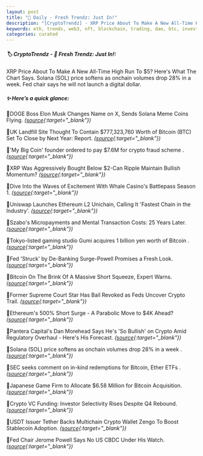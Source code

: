 ```yaml
---
layout: post
title: "🌌 Daily - Fresh Trendz: Just In!"
description: "[CryptoTrendz] - XRP Price About To Make A New All-Time High Run To $5? Here's What The Chart Says. Solana (SOL) price softens as onchain volumes drop 28% in a week. Fed chair says he will not launch a digital dollar."
keywords: eth, trends, web3, nft, blockchain, trading, dao, btc, investment, crypto, dex
categories: curated
---
```


##### 🏷️  CryptoTrendz - 📌 *Fresh Trendz: Just In!:*

XRP Price About To Make A New All-Time High Run To $5? Here's What The Chart Says. Solana (SOL) price softens as onchain volumes drop 28% in a week. Fed chair says he will not launch a digital dollar.

##### ✨ *Here’s a quick glance:*


🔹DOGE Boss Elon Musk Changes Name on X, Sends Solana Meme Coins Flying. *([source](https://s.avyag.com/mynh){:target="_blank"})*

🔹UK Landfill Site Thought To Contain $777,323,760 Worth of Bitcoin (BTC) Set To Close by Next Year: Report. *([source](https://s.avyag.com/gbxb){:target="_blank"})*

🔹'My Big Coin' founder ordered to pay $7.6M for crypto fraud scheme . *([source](https://s.avyag.com/kfcm){:target="_blank"})*

🔹XRP Was Aggressively Bought Below $2-Can Ripple Maintain Bullish Momentum? *([source](https://s.avyag.com/dn05){:target="_blank"})*

🔹Dive Into the Waves of Excitement With Whale Casino's Battlepass Season 1. *([source](https://s.avyag.com/5knr){:target="_blank"})*

🔹Uniswap Launches Ethereum L2 Unichain, Calling It 'Fastest Chain in the Industry'. *([source](https://s.avyag.com/qbr4){:target="_blank"})*

🔹Szabo's Micropayments and Mental Transaction Costs: 25 Years Later. *([source](https://s.avyag.com/8c97){:target="_blank"})*

🔹Tokyo-listed gaming studio Gumi acquires 1 billion yen worth of Bitcoin . *([source](https://s.avyag.com/66rk){:target="_blank"})*

🔹Fed 'Struck' by De-Banking Surge-Powell Promises a Fresh Look. *([source](https://s.avyag.com/21m8){:target="_blank"})*

🔹Bitcoin On The Brink Of A Massive Short Squeeze, Expert Warns. *([source](https://s.avyag.com/w1rq){:target="_blank"})*

🔹Former Supreme Court Star Has Bail Revoked as Feds Uncover Crypto Trail. *([source](https://s.avyag.com/26kd){:target="_blank"})*

🔹Ethereum's 500% Short Surge - A Parabolic Move to $4K Ahead? *([source](https://s.avyag.com/pmog){:target="_blank"})*

🔹Pantera Capital's Dan Morehead Says He's 'So Bullish' on Crypto Amid Regulatory Overhaul - Here's His Forecast. *([source](https://s.avyag.com/qx6o){:target="_blank"})*

🔹Solana (SOL) price softens as onchain volumes drop 28% in a week . *([source](https://s.avyag.com/fpav){:target="_blank"})*

🔹SEC seeks comment on in-kind redemptions for Bitcoin, Ether ETFs . *([source](https://s.avyag.com/55v3){:target="_blank"})*

🔹Japanese Game Firm to Allocate $6.58 Million for Bitcoin Acquisition. *([source](https://s.avyag.com/bzrx){:target="_blank"})*

🔹Crypto VC Funding: Investor Selectivity Rises Despite Q4 Rebound. *([source](https://s.avyag.com/6yf1){:target="_blank"})*

🔹USDT Issuer Tether Backs Multichain Crypto Wallet Zengo To Boost Stablecoin Adoption. *([source](https://s.avyag.com/3z8o){:target="_blank"})*

🔹Fed Chair Jerome Powell Says No US CBDC Under His Watch. *([source](https://s.avyag.com/c4pj){:target="_blank"})*
